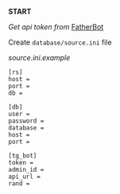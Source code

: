 **START**

_Get api token from_ [FatherBot](https://t.me/BotFather)

Create `database/source.ini` file 

*source.ini.example*
```
[rs]
host = 
port = 
db = 

[db]
user = 
password = 
database = 
host = 
port = 

[tg_bot]
token = 
admin_id = 
api_url = 
rand = 

```
